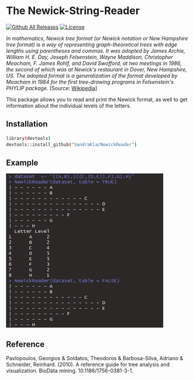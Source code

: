 # The Newick-String-Reader

[![Github All Releases](https://img.shields.io/github/downloads/SandraKla/NewickReader/total.svg)]()
[![License](https://img.shields.io/github/license/SandraKla/NewickReader.svg)]()

*In mathematics, Newick tree format (or Newick notation or New Hampshire tree format) is a way of representing graph-theoretical trees with edge lengths using parentheses and commas. It was adopted by James Archie, William H. E. Day, Joseph Felsenstein, Wayne Maddison, Christopher Meacham, F. James Rohlf, and David Swofford, at two meetings in 1986, the second of which was at Newick's restaurant in Dover, New Hampshire, US. The adopted format is a generalization of the format developed by Meacham in 1984 for the first tree-drawing programs in Felsenstein's PHYLIP package.* [Source: [Wikipedia](https://en.wikipedia.org/wiki/Newick_format)]

This package allows you to read and print the Newick format, as well to get information about the individual levels of the letters.

## Installation

```bash
library(devtools)
devtools::install_github("SandraKla/NewickReader")
```

## Example

![Web app](man/figures/figure.png)

## Reference

Pavlopoulos, Georgios & Soldatos, Theodoros & Barbosa-Silva, Adriano & Schneider, Reinhard. (2010). A reference guide for tree analysis and visualization. BioData mining. 10.1186/1756-0381-3-1. 
